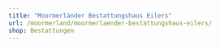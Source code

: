 ```yaml
---
title: "Moormerländer Bestattungshaus Eilers"
url: /moormerland/moormerlaender-bestattungshaus-eilers/
shop: Bestattungen
---
```

